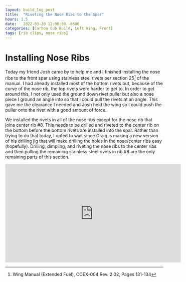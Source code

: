 ```yaml
---
layout: build_log_post
title:  "Riveting the Nose Ribs to the Spar"
hours: 1.5
date:   2022-03-20 12:00:00 -0600
categories: [Carbon Cub Build, Left Wing, Front]
tags: [rib clips, nose ribs]
---
```


# Installing Nose Ribs

Today my friend Josh came by to help me and I finished installing the nose ribs to the front spar using stainless steel rivets per section 25[^section-25-ref] of the manual. I had already installed most of the bottom rivets but, because of the curve of the nose rib, the top rivets were harder to get to. In order to get around this, I not only used the ground down rivet puller but also a nose piece I ground an angle into so that I could pull the rivets at an angle. This gave me the clearance I needed and Josh held the wing so I could push the puller onto the rivet with a good amount of force.

We installed the rivets in all of the nose ribs except for the nose rib that joins center rib #8. This needs to be drilled and riveted to the center rib on the bottom before the bottom rivets are installed into the spar. Rather than trying to do that today, I opted to wait since Craig is making a new version of his drilling jig that will make drilling the holes in the nose/center ribs easy (hopefully). Drilling, dimpling, and riveting the nose ribs to the center ribs and then pulling the remaining stainless steel rivets in rib #8 are the only remaining parts of this section.

<iframe width="560" height="315" src="https://www.youtube.com/embed/m0dqFqFQ-60" title="YouTube video player" frameborder="0" allow="accelerometer; autoplay; clipboard-write; encrypted-media; gyroscope; picture-in-picture" allowfullscreen></iframe>

[^section-25-ref]: Wing Manual (Extended Fuel), CCEX-004 Rev. 2.02, Pages 131-134